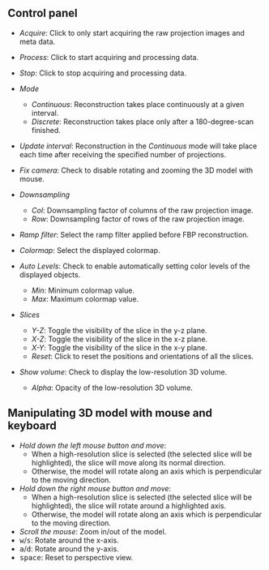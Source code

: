 
## Control panel

- *Acquire*: Click to only start acquiring the raw projection images and meta data.
- *Process*: Click to start acquiring and processing data.
- *Stop*: Click to stop acquiring and processing data.


- *Mode*
    - *Continuous*: Reconstruction takes place continuously at a given interval.
    - *Discrete*: Reconstruction takes place only after a 180-degree-scan finished.
- *Update interval*: Reconstruction in the *Continuous* mode will take place each time after receiving the specified number of projections.


- *Fix camera*: Check to disable rotating and zooming the 3D model with mouse.


- *Downsampling*
    - *Col*: Downsampling factor of columns of the raw projection image.
    - *Row*: Downsampling factor of rows of the raw projection image.
- *Ramp filter*: Select the ramp filter applied before FBP reconstruction.


- *Colormap*: Select the displayed colormap.
- *Auto Levels*: Check to enable automatically setting color levels of the displayed objects.
    - *Min*: Minimum colormap value.
    - *Max*: Maximum colormap value.
- *Slices*
    - *Y-Z*: Toggle the visibility of the slice in the y-z plane.
    - *X-Z*: Toggle the visibility of the slice in the x-z plane.
    - *X-Y*: Toggle the visibility of the slice in the x-y plane.
    - *Reset*: Click to reset the positions and orientations of all the slices.
- *Show volume*: Check to display the low-resolution 3D volume.
    - *Alpha*: Opacity of the low-resolution 3D volume.

## Manipulating 3D model with mouse and keyboard

- *Hold down the left mouse button and move*:
    - When a high-resolution slice is selected (the selected slice will be highlighted), the slice will move
      along its normal direction.
    - Otherwise, the model will rotate along an axis which is perpendicular to the moving direction.
- *Hold down the right mouse button and move*:
    - When a high-resolution slice is selected (the selected slice will be highlighted), the slice will rotate
      around a highlighted axis.
    - Otherwise, the model will rotate along an axis which is perpendicular to the moving direction.
- *Scroll the mouse*: Zoom in/out of the model.
- <kbd>w</kbd>/<kbd>s</kbd>: Rotate around the x-axis.
- <kbd>a</kbd>/<kbd>d</kbd>: Rotate around the y-axis.
- <kbd>space</kbd>: Reset to perspective view.